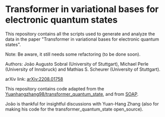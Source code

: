 # Transformer in variational bases for electronic quantum states

This repository contains all the scripts used to generate and analyze the data in the paper "Transformer in variational bases for electronic quantum states". 

Note: Be aware, it still needs some refactoring (to be done soon).


Authors: João Augusto Sobral (University of Stuttgart), Michael Perle (University of Innsbruck) and Mathias S. Scheurer (University of Stuttgart).


arXiv link: [arXiv:2208.01758](https://arxiv.org/abs/2208.01758)

This repository contains code adapted from the [Yuanhangzhang98/transformer_quantum_state](https://github.com/yuanhangzhang98/transformer_quantum_state), and 
from [SOAP](https://github.com/nikhilvyas/SOAP).

João is thankful for insightful discussions with Yuan-Hang Zhang (also for making his code for the transformer_quantum_state open_source).

